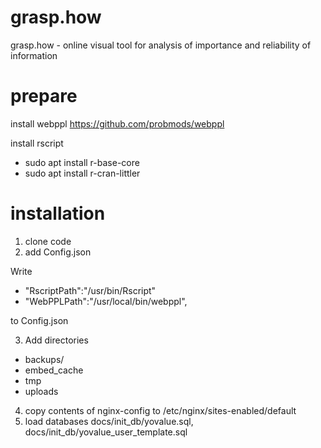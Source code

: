 # grasp.how
grasp.how - online visual tool for analysis of importance and reliability of information

# prepare
install webppl https://github.com/probmods/webppl

install rscript
- sudo apt install r-base-core
- sudo apt install r-cran-littler

# installation
1. clone code
2. add Config.json

Write   

- "RscriptPath":"/usr/bin/Rscript"
- "WebPPLPath":"/usr/local/bin/webppl",

to Config.json

3. Add directories 
- backups/
- embed_cache
- tmp
- uploads
4. copy contents of nginx-config to /etc/nginx/sites-enabled/default
5. load databases docs/init_db/yovalue.sql, docs/init_db/yovalue_user_template.sql
